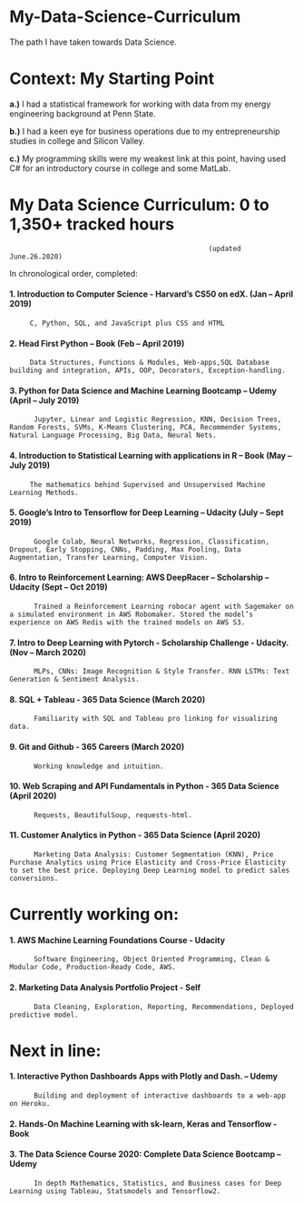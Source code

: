 # My-Data-Science-Curriculum
The path I have taken towards Data Science. 

# Context: My Starting Point

**a.)** I had a statistical framework for working with data from my energy engineering background at Penn State.

**b.)** I had a keen eye for business operations due to my entrepreneurship studies in college and Silicon Valley.

**c.)** My programming skills were my weakest link at this point, having used C# for an introductory course in college and some MatLab.


# My Data Science Curriculum: 0 to 1,350+ tracked hours							
                                                     (updated June.26.2020)


In chronological order, completed: 					
#### 1.	Introduction to Computer Science - Harvard’s CS50 on edX.			          (Jan – April 2019) 
         C, Python, SQL, and JavaScript plus CSS and HTML
#### 2.	Head First Python – Book				                              (Feb – April 2019)
         Data Structures, Functions & Modules, Web-apps,SQL Database building and integration, APIs, OOP, Decorators, Exception-handling.
#### 3.	Python for Data Science and Machine Learning Bootcamp – Udemy                             (April – July 2019)
          Jupyter, Linear and Logistic Regression, KNN, Decision Trees, Random Forests, SVMs, K-Means Clustering, PCA, Recommender Systems, Natural Language Processing, Big Data, Neural Nets.
#### 4.	Introduction to Statistical Learning with applications in R – Book		          (May – July 2019)
         The mathematics behind Supervised and Unsupervised Machine Learning Methods.
#### 5.	Google’s Intro to Tensorflow for Deep Learning – Udacity			          (July – Sept 2019)
          Google Colab, Neural Networks, Regression, Classification, Dropout, Early Stopping, CNNs, Padding, Max Pooling, Data Augmentation, Transfer Learning, Computer Vision. 
#### 6.	Intro to Reinforcement Learning: AWS DeepRacer – Scholarship – Udacity 	          (Sept – Oct 2019)
          Trained a Reinforcement Learning robocar agent with Sagemaker on a simulated environment in AWS Robomaker. Stored the model’s experience on AWS Redis with the trained models on AWS S3. 
#### 7.	Intro to Deep Learning with Pytorch - Scholarship Challenge - Udacity. 	          (Nov – March 2020)
          MLPs, CNNs: Image Recognition & Style Transfer. RNN LSTMs: Text Generation & Sentiment Analysis.
#### 8. SQL + Tableau - 365 Data Science (March 2020)
          Familiarity with SQL and Tableau pro linking for visualizing data. 
#### 9. Git and Github - 365 Careers (March 2020)
          Working knowledge and intuition.
#### 10.  Web Scraping and API Fundamentals in Python - 365 Data Science (April 2020)
          Requests, BeautifulSoup, requests-html.
#### 11. Customer Analytics in Python - 365 Data Science (April 2020)
          Marketing Data Analysis: Customer Segmentation (KNN), Price Purchase Analytics using Price Elasticity and Cross-Price Elasticity to set the best price. Deploying Deep Learning model to predict sales conversions.

# Currently working on:
#### 1. AWS Machine Learning Foundations Course - Udacity
          Software Engineering, Object Oriented Programming, Clean & Modular Code, Production-Ready Code, AWS.
#### 2. Marketing Data Analysis Portfolio Project - Self
          Data Cleaning, Exploration, Reporting, Recommendations, Deployed predictive model. 
          
# Next in line:          
#### 1.	Interactive Python Dashboards Apps with Plotly and Dash. – Udemy
          Building and deployment of interactive dashboards to a web-app on Heroku.
#### 2.	Hands-On Machine Learning with sk-learn, Keras and Tensorflow - Book
#### 3.	The Data Science Course 2020: Complete Data Science Bootcamp  – Udemy
          In depth Mathematics, Statistics, and Business cases for Deep Learning using Tableau, Statsmodels and Tensorflow2.
